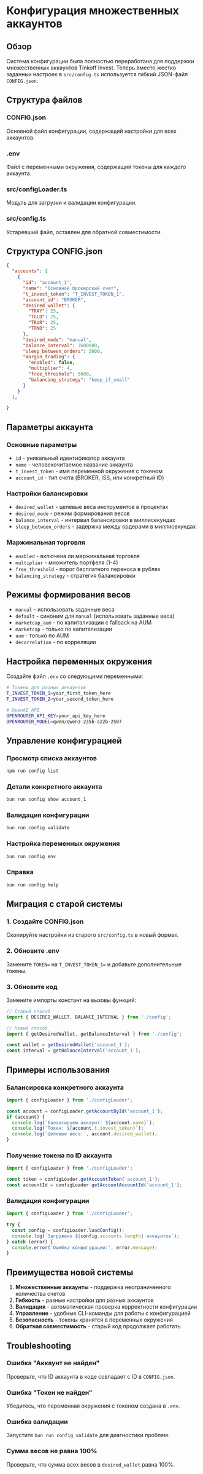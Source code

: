# Конфигурация множественных аккаунтов

## Обзор

Система конфигурации была полностью переработана для поддержки множественных аккаунтов Tinkoff Invest. Теперь вместо жестко заданных настроек в `src/config.ts` используется гибкий JSON-файл `CONFIG.json`.

## Структура файлов

### CONFIG.json
Основной файл конфигурации, содержащий настройки для всех аккаунтов.

### .env
Файл с переменными окружения, содержащий токены для каждого аккаунта.

### src/configLoader.ts
Модуль для загрузки и валидации конфигурации.

### src/config.ts
Устаревший файл, оставлен для обратной совместимости.

## Структура CONFIG.json

```json
{
  "accounts": [
    {
      "id": "account_1",
      "name": "Основной брокерский счет",
      "t_invest_token": "T_INVEST_TOKEN_1",
      "account_id": "BROKER",
      "desired_wallet": {
        "TRAY": 25,
        "TGLD": 25,
        "TRUR": 25,
        "TRND": 25
      },
      "desired_mode": "manual",
      "balance_interval": 3600000,
      "sleep_between_orders": 3000,
      "margin_trading": {
        "enabled": false,
        "multiplier": 4,
        "free_threshold": 5000,
        "balancing_strategy": "keep_if_small"
      }
    }
  ],

}
```

## Параметры аккаунта

### Основные параметры
- `id` - уникальный идентификатор аккаунта
- `name` - человекочитаемое название аккаунта
- `t_invest_token` - имя переменной окружения с токеном
- `account_id` - тип счета (BROKER, ISS, или конкретный ID)

### Настройки балансировки
- `desired_wallet` - целевые веса инструментов в процентах
- `desired_mode` - режим формирования весов
- `balance_interval` - интервал балансировки в миллисекундах
- `sleep_between_orders` - задержка между ордерами в миллисекундах

### Маржинальная торговля
- `enabled` - включена ли маржинальная торговля
- `multiplier` - множитель портфеля (1-4)
- `free_threshold` - порог бесплатного переноса в рублях
- `balancing_strategy` - стратегия балансировки

## Режимы формирования весов

- `manual` - использовать заданные веса
- `default` - синоним для `manual` (использовать заданные веса)
- `marketcap_aum` - по капитализации с fallback на AUM
- `marketcap` - только по капитализации
- `aum` - только по AUM
- `decorrelation` - по корреляции

## Настройка переменных окружения

Создайте файл `.env` со следующими переменными:

```bash
# Токены для разных аккаунтов
T_INVEST_TOKEN_1=your_first_token_here
T_INVEST_TOKEN_2=your_second_token_here

# OpenAI API
OPENROUTER_API_KEY=your_api_key_here
OPENROUTER_MODEL=qwen/qwen3-235b-a22b-2507
```

## Управление конфигурацией

### Просмотр списка аккаунтов
```bash
npm run config list
```

### Детали конкретного аккаунта
```bash
bun run config show account_1
```

### Валидация конфигурации
```bash
bun run config validate
```

### Настройка переменных окружения
```bash
bun run config env
```

### Справка
```bash
bun run config help
```

## Миграция с старой системы

### 1. Создайте CONFIG.json
Скопируйте настройки из старого `src/config.ts` в новый формат.

### 2. Обновите .env
Замените `TOKEN=` на `T_INVEST_TOKEN_1=` и добавьте дополнительные токены.

### 3. Обновите код
Замените импорты констант на вызовы функций:

```typescript
// Старый способ
import { DESIRED_WALLET, BALANCE_INTERVAL } from './config';

// Новый способ
import { getDesiredWallet, getBalanceInterval } from './config';

const wallet = getDesiredWallet('account_1');
const interval = getBalanceInterval('account_1');
```

## Примеры использования

### Балансировка конкретного аккаунта
```typescript
import { configLoader } from './configLoader';

const account = configLoader.getAccountById('account_1');
if (account) {
  console.log(`Балансируем аккаунт: ${account.name}`);
  console.log(`Токен: ${account.t_invest_token}`);
  console.log(`Целевые веса:`, account.desired_wallet);
}
```

### Получение токена по ID аккаунта
```typescript
import { configLoader } from './configLoader';

const token = configLoader.getAccountToken('account_1');
const accountId = configLoader.getAccountAccountId('account_1');
```

### Валидация конфигурации
```typescript
import { configLoader } from './configLoader';

try {
  const config = configLoader.loadConfig();
  console.log(`Загружено ${config.accounts.length} аккаунтов`);
} catch (error) {
  console.error('Ошибка конфигурации:', error.message);
}
```

## Преимущества новой системы

1. **Множественные аккаунты** - поддержка неограниченного количества счетов
2. **Гибкость** - разные настройки для разных аккаунтов
3. **Валидация** - автоматическая проверка корректности конфигурации
4. **Управление** - удобные CLI-команды для работы с конфигурацией
5. **Безопасность** - токены хранятся в переменных окружения
6. **Обратная совместимость** - старый код продолжает работать

## Troubleshooting

### Ошибка "Аккаунт не найден"
Проверьте, что ID аккаунта в коде совпадает с ID в `CONFIG.json`.

### Ошибка "Токен не найден"
Убедитесь, что переменная окружения с токеном создана в `.env`.

### Ошибка валидации
Запустите `bun run config validate` для диагностики проблем.

### Сумма весов не равна 100%
Проверьте, что сумма всех весов в `desired_wallet` равна 100%.
